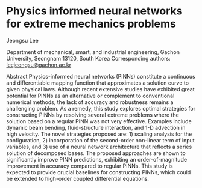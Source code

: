 # Physics informed neural networks for extreme mechanics problems
Jeongsu Lee

Department of mechanical, smart, and industrial engineering, Gachon University, Seongnam 13120, South Korea
Corresponding authors: leejeongsu@gachon.ac.kr 

Abstract
Physics-informed neural networks (PINNs) constitute a continuous and differentiable mapping function that approximates a solution curve to given physical laws. Although recent extensive studies have exhibited great potential for PINNs as an alternative or complement to conventional numerical methods, the lack of accuracy and robustness remains a challenging problem. As a remedy, this study explores optimal strategies for constructing PINNs by resolving several extreme problems where the solution based on a regular PINN was not very effective. Examples include dynamic beam bending, fluid-structure interaction, and 1-D advection in high velocity. The novel strategies proposed are: 1) scaling analysis for the configuration, 2) incorporation of the second-order non-linear term of input variables, and 3) use of a neural network architecture that reflects a series solution of decomposed bases. The proposed approaches are shown to significantly improve PINN predictions, exhibiting an order-of-magnitude improvement in accuracy compared to regular PINNs. This study is expected to provide crucial baselines for constructing PINNs, which could be extended to high-order coupled differential equations.
